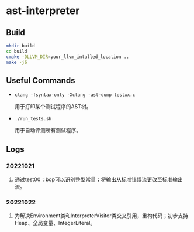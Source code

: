 # ast-interpreter

## Build
```sh
mkdir build
cd build
cmake -DLLVM_DIR=your_llvm_intalled_location ..
make -j6
```

## Useful Commands
- ```clang -fsyntax-only -Xclang -ast-dump testxx.c```

    用于打印某个测试程序的AST树。

- ```./run_tests.sh```

    用于自动评测所有测试程序。

## Logs
### 20221021
1. 通过test00；bop可以识别整型常量；将输出从标准错误流更改至标准输出流。

### 20221022
1. 为解决Environment类和InterpreterVisitor类交叉引用，重构代码；初步支持Heap、全局变量、IntegerLiteral。